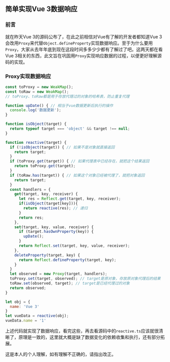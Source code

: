 ## 简单实现Vue 3数据响应

### 前言
就在昨天Vue 3的源码公布了，在此之前相信对Vue有了解的开发者都知道Vue 3会改用`Proxy`来代替`Object.defineProperty`实现数据响应。至于为什么要用`Proxy`，大家从去年年底到现在这段时间多多少少都有了解过了吧。这两天都在看Vue 3相关的东西，此文旨在巩固用`Proxy`实现响应数据的过程，以便更好理解源码的实现。

### Proxy实现数据响应
```javascript
const toProxy = new WeakMap();
const toRaw = new WeakMap();
// toProxy、toRaw都是用于存放代理过的对象的哈希表，防止重复代理

function upDate() { // 相当于vue数据更新后执行的操作
  console.log('数据更新');
}

function isObject(target) {
  return typeof target === 'object' && target !== null;
}

function reactive(target) {
  if (!isObject(target)) { // 如果不是对象就直接返回
    return target;
  }
  if (toProxy.get(target)) { // 如果代理表中已经存在，就把这个结果返回
    return toProxy.get(target);
  }
  if (toRaw.has(target)) { // 如果这个对象已经被代理了，就把对象返回
    return target;
  }
  const handlers = {
    get(target, key, receiver) {
      let res = Reflect.get(target, key, receiver);
      if(isObject(target[key])){
        return reactive(res); // 递归
      }
      return res;
    },
    set(target, key, value, receiver) {
      if (target.hasOwnProperty(key)) {
        upDate();
      }
      return Reflect.set(target, key, value, receiver);
    },
    deleteProperty(target, key) {
      return Reflect.defineProperty(target, key);
    }
  }
  let observed = new Proxy(target, handlers);
  toProxy.set(target, observed); // target是原对象，存放原对象代理后的结果
  toRaw.set(observed, target); // target是已经代理过的对象
  return observed;
}

let obj = {
  name: 'Vue 3'
}
let vueData = reactive(obj);
vueData.name = '1'

```
上述代码就实现了数据响应，看完这些，再去看源码中的`reactive.ts`应该就很清晰了，原理是一致的，这里就大概是缺了数据变化的依赖收集和执行，还有部分拓展。

这是本人的个人理解，如有理解不正确的，请指出改正。